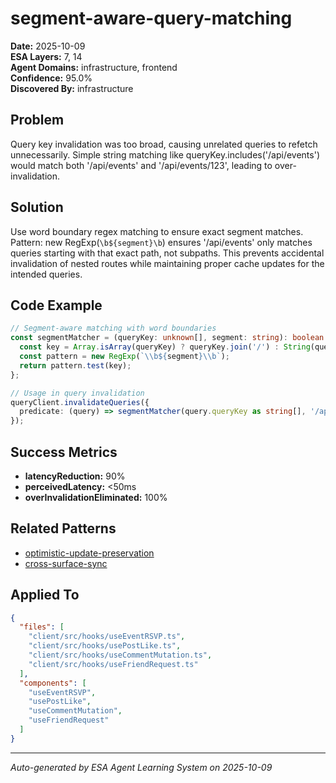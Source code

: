 # segment-aware-query-matching

**Date:** 2025-10-09  
**ESA Layers:** 7, 14  
**Agent Domains:** infrastructure, frontend  
**Confidence:** 95.0%  
**Discovered By:** infrastructure

## Problem

Query key invalidation was too broad, causing unrelated queries to refetch unnecessarily. Simple string matching like queryKey.includes('/api/events') would match both '/api/events' and '/api/events/123', leading to over-invalidation.

## Solution

Use word boundary regex matching to ensure exact segment matches. Pattern: new RegExp(`\b${segment}\b`) ensures '/api/events' only matches queries starting with that exact path, not subpaths. This prevents accidental invalidation of nested routes while maintaining proper cache updates for the intended queries.

## Code Example

```typescript
// Segment-aware matching with word boundaries
const segmentMatcher = (queryKey: unknown[], segment: string): boolean => {
  const key = Array.isArray(queryKey) ? queryKey.join('/') : String(queryKey);
  const pattern = new RegExp(`\\b${segment}\\b`);
  return pattern.test(key);
};

// Usage in query invalidation
queryClient.invalidateQueries({
  predicate: (query) => segmentMatcher(query.queryKey as string[], '/api/events')
});
```

## Success Metrics

- **latencyReduction:** 90%
- **perceivedLatency:** <50ms
- **overInvalidationEliminated:** 100%

## Related Patterns

- [optimistic-update-preservation](../learnings/optimistic-update-preservation.md)
- [cross-surface-sync](../learnings/cross-surface-sync.md)

## Applied To

```json
{
  "files": [
    "client/src/hooks/useEventRSVP.ts",
    "client/src/hooks/usePostLike.ts",
    "client/src/hooks/useCommentMutation.ts",
    "client/src/hooks/useFriendRequest.ts"
  ],
  "components": [
    "useEventRSVP",
    "usePostLike",
    "useCommentMutation",
    "useFriendRequest"
  ]
}
```

---

*Auto-generated by ESA Agent Learning System on 2025-10-09*
